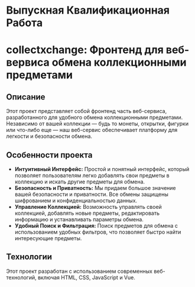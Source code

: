 # Выпускная Квалификационная Работа 
# collectxchange: Фронтенд для веб-вервиса обмена коллекционными предметами

## Описание
Этот проект представляет собой фронтенд часть веб-сервиса, разработанного для удобного обмена коллекционными предметами. Независимо от вашей коллекции — будь то монеты, открытки, фигурки или что-либо еще — наш веб-сервис обеспечивает платформу для легкости и безопасности обмена.

## Особенности проекта
- **Интуитивный Интерфейс:** Простой и понятный интерфейс, который позволяет пользователям легко добавлять свои предметы в коллекцию и искать другие предметы для обмена.
- **Безопасность и Приватность:** Мы придаем большое значение вашей безопасности и приватности. Все обмены защищены шифрованием и конфиденциальностью данных.
- **Управление Коллекцией:** Возможность управлять своей коллекцией, добавлять новые предметы, редактировать информацию и устанавливать параметры обмена.
- **Удобный Поиск и Фильтрация:** Поиск предметов для обмена с использованием удобных фильтров, что позволяет быстро найти интересующие предметы.

## Технологии
Этот проект разработан с использованием современных веб-технологий, включая HTML, CSS, JavaScript и Vue.
